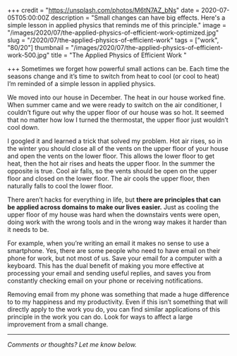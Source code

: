 +++
credit = "https://unsplash.com/photos/M6tN7AZ_bNs"
date = 2020-07-05T05:00:00Z
description = "Small changes can have big effects. Here's a simple lesson in applied physics that reminds me of this principle."
image = "/images/2020/07/the-applied-physics-of-efficient-work-optimized.jpg"
slug = "/2020/07/the-applied-physics-of-efficient-work"
tags = ["work", "80/20"]
thumbnail = "/images/2020/07/the-applied-physics-of-efficient-work-500.jpg"
title = "The Applied Physics of Efficient Work "

+++
Sometimes we forget how powerful small actions can be. Each time the seasons change and it’s time to switch from heat to cool (or cool to heat) I’m reminded of a simple lesson in applied physics.

<!--more-->

We moved into our house in December. The heat in our house worked fine. When summer came and we were ready to switch on the air conditioner, I couldn’t figure out why the upper floor of our house was so hot. It seemed that no matter how low I turned the thermostat, the upper floor just wouldn’t cool down.

I googled it and learned a trick that solved my problem. Hot air rises, so in the winter you should close all of the vents on the upper floor of your house and open the vents on the lower floor. This allows the lower floor to get heat, then the hot air rises and heats the upper floor. In the summer the opposite is true. Cool air falls, so the vents should be open on the upper floor and closed on the lower floor. The air cools the upper floor, then naturally falls to cool the lower floor.

There aren’t hacks for everything in life, but **there are principles that can be applied across domains to make our lives easier.** Just as cooling the upper floor of my house was hard when the downstairs vents were open, doing work with the wrong tools and in the wrong way makes it harder than it needs to be.

For example, when you’re writing an email it makes no sense to use a smartphone. Yes, there are some people who need to have email on their phone for work, but not most of us. Save your email for a computer with a keyboard. This has the dual benefit of making you more effective at processing your email and sending useful replies, and saves you from constantly checking email on your phone or receiving notifications.

Removing email from my phone was something that made a huge difference to to my happiness and my productivity. Even if this isn’t something that will directly apply to the work you do, you can find similar applications of this principle in the work you can do. Look for ways to affect a large improvement from a small change.

***

_Comments or thoughts? Let me know below._